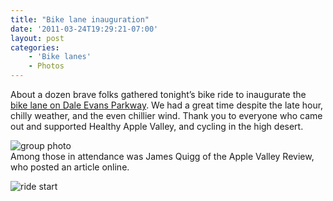 ```yaml
---
title: "Bike lane inauguration"
date: '2011-03-24T19:29:21-07:00'
layout: post
categories:
    - 'Bike lanes'
    - Photos
---
```


About a dozen brave folks gathered tonight’s bike ride to inaugurate the [bike lane on Dale Evans Parkway](https://www.hdcycling.org/2010/12/07/dale-evans-bike-lane-kick-off/). We had a great time despite the late hour, chilly weather, and the even chillier wind. Thank you to everyone who came out and supported Healthy Apple Valley, and cycling in the high desert.

![group photo](https://www.hdcycling.org/_assets/img/2011/03/24-group.jpg)  
Among those in attendance was James Quigg of the Apple Valley Review, who posted an article online.

![ride start](https://www.hdcycling.org/_assets/img/2011/03/24-take-off.jpg)